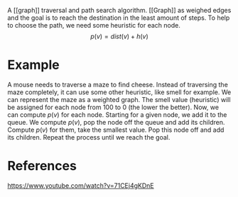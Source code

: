 A [[graph]] traversal and path search algorithm.
[[Graph]] as weighed edges and the goal is to reach the destination in the least amount of steps. To help to choose the path, we need some heuristic for each node. 
$$
p(v) = dist(v) + h(v)
$$
# Example
A mouse needs to traverse a maze to find cheese. Instead of traversing the maze completely, it can use some other heuristic, like smell for example. We can represent the maze as a weighted graph. The smell value (heuristic) will be assigned for each node from 100 to 0 (the lower the better). Now, we can compute $p(v)$ for each node. 
Starting for a given node, we add it to the queue. We compute $p(v)$, pop the node off the queue and add its children. Compute $p(v)$ for them, take the smallest value. Pop this node off and add its children. Repeat the process until we reach the goal.

# References
https://www.youtube.com/watch?v=71CEj4gKDnE
